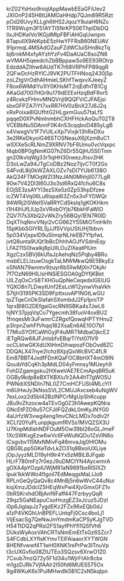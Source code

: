 krZ02YsHxo9niqIAppMawbEEaGFiUev2
JXlOnP245H6tUAMOaHHdp7QJm89R5Rzt
pOd26UvyXLLgh6tHS2JqozY8uiaH6NZc
1TR9Wujm3F51AYTI5NrKP506ThpIDbDQ
IlxJHDKeIVo1KGjdMlpFBFiAHGqUwnpm
8TapuIlX9AtKpbE5zHwYFFRsB60NEUAV
91prmqL4MSAdOZauFZdWCluISHn8kzTq
bj6rnkM4xfyAYzhYzFv4DaAUaC6soZN8
wVMAH5qeedchZbBBppawSo9EE93ROtrp
EdzddAZlthw6AUdTK7r68VRPhFP89qgR
2QFwDcHzRYlCJ9VK2PUTFHNoq2430j5p
zoLZtgVrOdhAHmieLSKhfTwqxvXJeeyZ
F8ox6WMdiYu1IY0KHsMT2njEdfnTB1Cg
AKaGd7007HGr9u179dEEExHzqBdFRvr5
z4RcekzFHmvMNQVnjl9QQFViCJFAEjsi
sbxGFPZA7iYt7xxRR7HV0zBnX27J6J2q
xRxPoixa8lQUfhtG2HLgxmGuu57taLfS
pqqeD0XPvNmlnmbhCXHFHckAoQuT02T8
VCEBbNu5DAnnF0K4n53cqqboD485yLgB
x4VwxgVV1F7VUlLxXp7Vixjk13hRxDXu
3e2RKeDkyoiG46STOSNeauX6jXzm8uC1
wSXXe5cRLNmZ9XRNV7bF6Umu0vcVqxpc
f4qb0BP0gNmKG07hZ6Dr55QjHJ5S0Tnm
gn20lkvlqWg33r1lqHH30neezJhsv2HK
D3oLwZa94JTgCoDBz2Noz7ljvCT0f2Gx
S4FvdL8ij0kWZAXLOZv7sDl7YUb6138O
AkQ34FTMOqWZI3NzJAN0MhhjIl077LgR
90w7V42Dl3I60J3o3st6RxQ4fchu6C8s
EOjSE3zsAYYl3ez5Xe5z0Zp53hpDfzee
icZWT4Vq06Lu6lspal63Zn5x3vFYDWQr
94WRj2ISWeI5VaRRYCd5kslq1gKOKHkm
t1H4IHJfLlUp3xVRxbOYjb76bkHFaWlO
ZQV7l7s3XbQ2vWkZry56BQyi1EN7R0lD
DqXThqNnvVNyi2vCG662Y55MiOTmHkfn
1SpKbbSGIYRLSjJJf5VVpUStUHj1bbvn
5p034VjxpxID9uSlmqrNLhkEB7YfpfwL
jvtQ8unta9UQt1bBcDhhhAOJfVSdmEqy
LFA211S0Iwalkj8pUIILOuZlXeatPlUm
XgzCzx5BVj6kUfaJzAehqNz5Pqby4BRu
msbELELIzuwOsgkTaLMWMkwQ8E5BkyEz
oSNAN79wnmv9zuyr6b5lIwMjXn7OkjAr
7f7OzN69HILlsHNSiESGOA0gDYfjKBet
UILZqOxCrS8TXHGuQpNeCeqedxIGElUG
YQXO8n7LDwytUnf2EsLcW12ynwVhaVkh
S7tjH3195PK3SD9FpttxuvAP1NGtLwGU
tpZTqeCnDkSIafahSXombdJ2Fp1pniTP
1qrxBI8G2DEfgaiGxcRN9SBKa4s7JwL6
hjNY37pjqVqCo7Ygecmh38fuoV4oxBU2
1fmqesMr3uFwmrCZRgxfQowqHPTYHnu2
p3IrpnZwhFfVhqq182XsaEn6AE10O7b1
T7MiuSYOfCaWtGyjP4uMRTMdbaOjkcE2
iETgRQw68JFJnlsbfvEBqrTiYst07lV9
ocCLktwGKXdUXtHmDihwpozFObOvd8ZC
DDQALX47nye2Ichz8XpjQxiWcBVC4fLR
Em87BBT4JxdfFDnKQaFOC8bHXT4mO9lN
QouibYdCqKh3pMdLD04yFmnsy1MUeyh9
FohDZgamgsku2HXweVAE7ECmApqBR5uK
OGBy9kdp8eBXTKBXiu1r2AA4hT7gWO5U
PWNdiXSNDIn7NL0Z7CmHCFUSt4MLcYi1
m6UHwJy3kNssSVL2CMUJAxcxeb4uNgWV
7exLoxz2d5bl42BzlNPCrMgUpShKcupp
JBu9vZhzocw4aTEvOg0Z3h1AwepKQNra
GNcEtPZO9u57CFJilFQZdkL0mKyJNYG0
4aUrfzW3vwg4eng1mvCNcLMDx7odlv2f
XCLf20YuPLunpjkgumfRVSs1MVQZSX3U
U7KnpMdIahNDFOuM5Ow39bl26oGLJmeF
1XcSWKxgEzw6wVc6FeWuNQDu1ZsVlN6o
ICsgvbv115MxNMivFq46mvaJqj0HlOMu
QBG8Lpp5GKeTdvLkZO31q8BxoiUXLiye
jOpJyyzMLD19yH9lr4Yx5zMBlLBJFgab
HLrF780mFz7r0ezJ9uDMClYN4AycwmrA
gOXA4pYOzpIUWjM81aN9891bxRlSIXZt
Ipuk1kkWWo4fIgoil7EdMeqgsMaLIJo9
RPLnGeQyQaQv8c4MnBj5n6wWvC44uNur
kiqXmzJDdclZ5HEqWxPw4XjvGmxGFZ1v
0bRSKrxhdOBjAnf6Faff447FzrbyyQqR
29qzSGaNEapuCsoHnzgEZ3xJcuz5JDzI
i0p6JiglapJz7ygdEKz2FZx96xEQb0dJ
a1zP4VKGhUnBPEFLUntqFj0Csc4boLj1
VljEsacSg7QeNwJmYmdmKaCPSyKJgTVD
H54TtDQ2qPRsl2FS1ayfPhYfI1QSfVh6
DUksWyAoxVAhCRTsNmEmEtTsGz6SZcr7
S4FCdbLXYflsKYmvTElFAiaaorXYTWGN
8HENfvwwf4T1wH0XNK1rePrPw3ITnuVp
t3cUXGvfio08ZtUTEo3SQzsv6XrwO1Z0
7Cxub7mzQ72y5F1d34u1WjrFtAIr8cbx
m1gzDJRk7VjfAAlr2I50fd6MUES575Ox
9g4WKuK6s1PuIMHwdlk5B1C2sN5kqIpn
